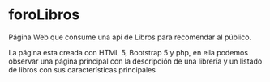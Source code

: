 # foroLibros
Página Web que consume una api de Libros para recomendar al público.

La página esta creada con HTML 5, Bootstrap 5 y php, en ella podemos observar una página principal con la descripción de una librería y un listado de libros con sus características principales
